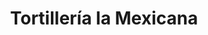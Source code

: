---
title: "Tortillería la Mexicana"
url: /tegucigalpa/tortilleria-la-mexicana/
shop: Supermarkt
---